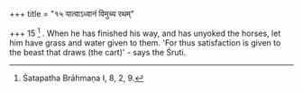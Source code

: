 +++
title = "१५ यात्वाऽध्वानं विमुच्य रथम्"

+++
15 [^5] . When he has finished his way, and has unyoked the horses, let him have grass and water given to them. 'For thus satisfaction is given to the beast that draws (the cart)' - says the Śruti.


[^5]:  Śatapatha Brāhmaṇa I, 8, 2, 9.

